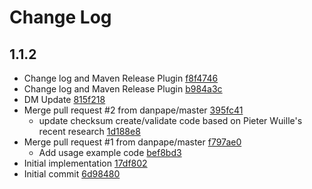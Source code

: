 # Change Log

## 1.1.2
* Change log and Maven Release Plugin [f8f4746](f8f47460c7ae3aad1ea58f5e44f7b6252de531ab)
* Change log and Maven Release Plugin [b984a3c](b984a3c00efa037841211991b8b7533d7ba4230a)
* DM Update [815f218](815f218b91bf1b7e4faa2ce2af7975db61c5ed18)
* Merge pull request #2 from danpape/master [395fc41](395fc41e652348503f4bb0c78492024fb19df87c)
    * update checksum create/validate code based on Pieter Wuille&#39;s recent research [1d188e8](1d188e800cd02bce764398b8e3f031306864ed40)
* Merge pull request #1 from danpape/master [f797ae0](f797ae056f25108581a52bd39bf8cce2987ddb75)
    * Add usage example code [bef8bd3](bef8bd32143ea8ea7742a4f88146d858534990a6)
* Initial implementation [17df802](17df8029fb4dd8ad600017706ac35af2c1ee1765)
* Initial commit [6d98480](6d98480b7271e34a9dba5f6b85fabf16f03fa487)

